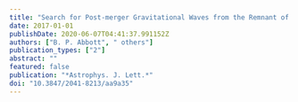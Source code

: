```yaml
---
title: "Search for Post-merger Gravitational Waves from the Remnant of the Binary Neutron Star Merger GW170817"
date: 2017-01-01
publishDate: 2020-06-07T04:41:37.991152Z
authors: ["B. P. Abbott", " others"]
publication_types: ["2"]
abstract: ""
featured: false
publication: "*Astrophys. J. Lett.*"
doi: "10.3847/2041-8213/aa9a35"
---
```


